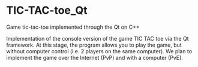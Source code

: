 # TIC-TAC-toe_Qt

Game tic-tac-toe implemented through the Qt on C++

Implementation of the console version of the game TIC TAC toe via the Qt framework. At this stage, the program allows you to play the game, but without computer control (i.e. 2 players on the same computer). We plan to implement the game over the Internet (PvP) and with a computer (PvE).
